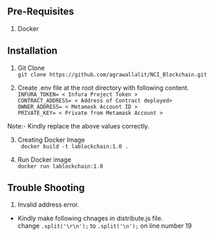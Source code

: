 ## Pre-Requisites
1. Docker

## Installation

1. Git Clone <br>
`git clone https://github.com/agrawallalit/NCI_Blockchain.git` <br>

2. Create .env file at the root directory with following content. <br>
`INFURA_TOKEN= < Infura Project Token >`<br>
`CONTRACT_ADDRESS= < Address of Contract deployed>`<br>
`OWNER_ADDRESS= < Metamask Account ID >`<br>
`PRIVATE_KEY= < Private from Metamask Account >`<br>

Note:- Kindly replace the above values correctly.

3. Creating Docker Image <br>
` docker build -t lablockchain:1.0 .` <br>

4. Run Docker image <br>
`docker run lablockchain:1.0`<br>

## Trouble Shooting

1. Invalid address error.<br>
- Kindly make following chnages in distribute.js file. <br>
    change `.split('\r\n');` to `.split('\n');` on line number 19
